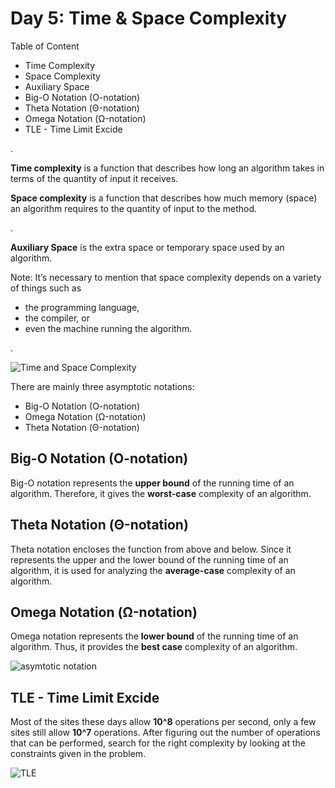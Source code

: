 # Day 5:  Time & Space Complexity


Table of Content
- Time Complexity 
- Space Complexity 
- Auxiliary Space
- Big-O Notation (O-notation)
- Theta Notation (Θ-notation)
- Omega Notation (Ω-notation)
- TLE - Time Limit Excide



.


**Time complexity** is a function that describes how long an algorithm takes in terms of the quantity of input it receives. 

**Space complexity** is a function that describes how much memory (space) an algorithm requires to the quantity of input to the method.

.

**Auxiliary Space** is the extra space or temporary space used by an algorithm.

Note: It’s necessary to mention that space complexity depends on a variety of things such as

- the programming language,
- the compiler, or
- even the machine running the algorithm.


.

![Time and Space Complexity](https://i.ytimg.com/vi/bxgTDN9c6rg/maxresdefault.jpg)

There are mainly three asymptotic notations:

- Big-O Notation (O-notation)
- Omega Notation (Ω-notation)
- Theta Notation (Θ-notation)


## Big-O Notation (O-notation)

Big-O notation represents the **upper bound** of the running time of an algorithm. Therefore, it gives the **worst-case** complexity of an algorithm.



## Theta Notation (Θ-notation)
Theta notation encloses the function from above and below. Since it represents the upper and the lower bound of the running time of an algorithm, it is used for analyzing the **average-case** complexity of an algorithm.  

## Omega Notation (Ω-notation)
Omega notation represents the **lower bound** of the running time of an algorithm. Thus, it provides the **best case** complexity of an algorithm.



![asymtotic notation](https://adrianmejia.com/images/time-complexity-examples.png)



## TLE - Time Limit Excide

Most of the sites these days allow **10^8** operations per second, only a few sites still allow **10^7** operations. After figuring out the number of operations that can be performed, search for the right complexity by looking at the constraints given in the problem. 



![TLE](https://media.geeksforgeeks.org/wp-content/uploads/20230308145710/Screenshot_20230308_025553.png)